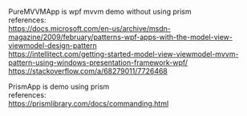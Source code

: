 PureMVVMApp is wpf mvvm demo without using prism   
references:  
https://docs.microsoft.com/en-us/archive/msdn-magazine/2009/february/patterns-wpf-apps-with-the-model-view-viewmodel-design-pattern  
https://intellitect.com/getting-started-model-view-viewmodel-mvvm-pattern-using-windows-presentation-framework-wpf/  
https://stackoverflow.com/a/68279011/7726468  


PrismApp is demo using prism  
references:  
https://prismlibrary.com/docs/commanding.html


